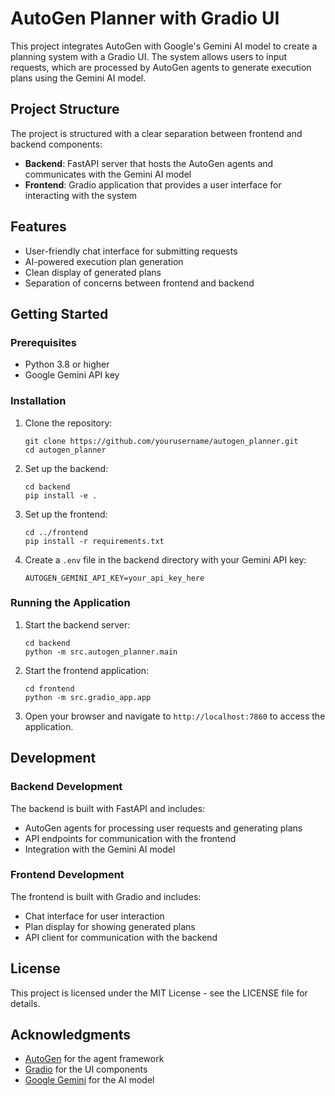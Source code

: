 # AutoGen Planner with Gradio UI

This project integrates AutoGen with Google's Gemini AI model to create a planning system with a Gradio UI. The system allows users to input requests, which are processed by AutoGen agents to generate execution plans using the Gemini AI model.

## Project Structure

The project is structured with a clear separation between frontend and backend components:

- **Backend**: FastAPI server that hosts the AutoGen agents and communicates with the Gemini AI model
- **Frontend**: Gradio application that provides a user interface for interacting with the system

## Features

- User-friendly chat interface for submitting requests
- AI-powered execution plan generation
- Clean display of generated plans
- Separation of concerns between frontend and backend

## Getting Started

### Prerequisites

- Python 3.8 or higher
- Google Gemini API key

### Installation

1. Clone the repository:
   ```
   git clone https://github.com/yourusername/autogen_planner.git
   cd autogen_planner
   ```

2. Set up the backend:
   ```
   cd backend
   pip install -e .
   ```

3. Set up the frontend:
   ```
   cd ../frontend
   pip install -r requirements.txt
   ```

4. Create a `.env` file in the backend directory with your Gemini API key:
   ```
   AUTOGEN_GEMINI_API_KEY=your_api_key_here
   ```

### Running the Application

1. Start the backend server:
   ```
   cd backend
   python -m src.autogen_planner.main
   ```

2. Start the frontend application:
   ```
   cd frontend
   python -m src.gradio_app.app
   ```

3. Open your browser and navigate to `http://localhost:7860` to access the application.

## Development

### Backend Development

The backend is built with FastAPI and includes:
- AutoGen agents for processing user requests and generating plans
- API endpoints for communication with the frontend
- Integration with the Gemini AI model

### Frontend Development

The frontend is built with Gradio and includes:
- Chat interface for user interaction
- Plan display for showing generated plans
- API client for communication with the backend

## License

This project is licensed under the MIT License - see the LICENSE file for details.

## Acknowledgments

- [AutoGen](https://github.com/microsoft/autogen) for the agent framework
- [Gradio](https://gradio.app/) for the UI components
- [Google Gemini](https://ai.google.dev/) for the AI model 